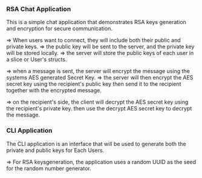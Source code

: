 ### RSA Chat Application

This is a simple chat application that demonstrates RSA keys generation and encryption for secure communication.


=> When users want to connect, they will include both their public and private keys.
=> the public key will be sent to the server, and the private key will be stored locally.
=> the server will store the public keys of each user in a slice or User's structs.

=> when a message is sent, the server will encrypt the message using the systems AES generated Secret Key.
=> the server will then encrypt the AES secret key using the recipient's public key then send it to the recipient together with the encrypted message.

=> on the recipient's side, the client will decrypt the AES secret key using the recipient's private key.
then use the decrypt AES secret key to decrypt the message.

### CLI Application
The CLI application is an interface that will be used to generate both the private and public keys for Each Users.

=> For RSA keysgeneration, the application uses a random UUID as the seed for the random number generator.
